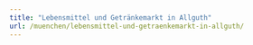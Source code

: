```yaml
---
title: "Lebensmittel und Getränkemarkt in Allguth"
url: /muenchen/lebensmittel-und-getraenkemarkt-in-allguth/
---
```

